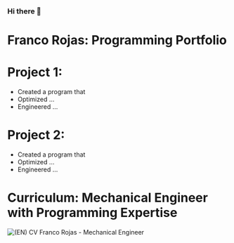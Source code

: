 ### Hi there 👋

<!--
**FrancoRojas1/FrancoRojas1** is a ✨ _special_ ✨ repository because its `README.md` (this file) appears on your GitHub profile.

Here are some ideas to get you started:

- 🔭 I’m currently working on ...
- 🌱 I’m currently learning ...
- 👯 I’m looking to collaborate on ...
- 🤔 I’m looking for help with ...
- 💬 Ask me about ...
- 📫 How to reach me: ...
- 😄 Pronouns: ...
- ⚡ Fun fact: ...
-->

# Franco Rojas: Programming Portfolio

# Project 1: 

* Created a program that
* Optimized ...
* Engineered ...

# Project 2: 

* Created a program that
* Optimized ...
* Engineered ...

# Curriculum: Mechanical Engineer with Programming Expertise

![(EN) CV Franco Rojas - Mechanical Engineer](https://user-images.githubusercontent.com/88156521/230790860-23931dfa-34f3-4afa-8c5c-554d29f2fda2.png)
